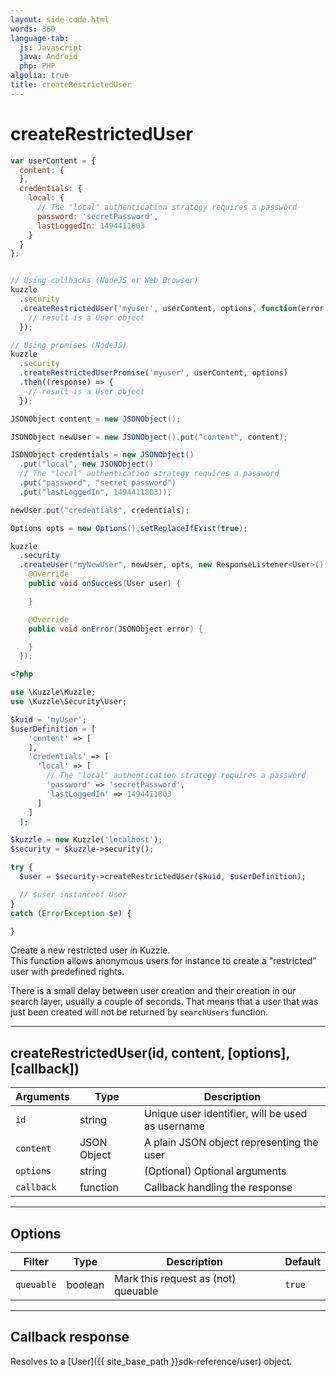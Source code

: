 ```yaml
---
layout: side-code.html
words: 360
language-tab:
  js: Javascript
  java: Android
  php: PHP
algolia: true
title: createRestrictedUser
---
```


# createRestrictedUser

```js
var userContent = {
  content: {
  },
  credentials: {
    local: {
      // The "local" authentication strategy requires a password
      password: 'secretPassword',
      lastLoggedIn: 1494411803
    }
  }
};


// Using callbacks (NodeJS or Web Browser)
kuzzle
  .security
  .createRestrictedUser('myuser', userContent, options, function(error, response) {
    // result is a User object
  });

// Using promises (NodeJS)
kuzzle
  .security
  .createRestrictedUserPromise('myuser', userContent, options)
  .then((response) => {
    // result is a User object
  });
```

```java
JSONObject content = new JSONObject();

JSONObject newUser = new JSONObject().put("content", content);

JSONObject credentials = new JSONObject()
  .put("local", new JSONObject()
  // The "local" authentication strategy requires a password
  .put("password", "secret password")
  .put("lastLoggedIn", 1494411803));

newUser.put("credentials", credentials);

Options opts = new Options().setReplaceIfExist(true);

kuzzle
  .security
  .createUser("myNewUser", newUser, opts, new ResponseListener<User>() {
    @Override
    public void onSuccess(User user) {

    }

    @Override
    public void onError(JSONObject error) {

    }
  });
```

```php
<?php

use \Kuzzle\Kuzzle;
use \Kuzzle\Security\User;

$kuid = 'myUser';
$userDefinition = [
    'content' => [
    ],
    'credentials' => [
      'local' => [
        // The "local" authentication strategy requires a password
        'password' => 'secretPassword',
        'lastLoggedIn' => 1494411803
      ]
    ]
  ];

$kuzzle = new Kuzzle('localhost');
$security = $kuzzle->security();

try {
  $user = $security->createRestrictedUser($kuid, $userDefinition);

  // $user instanceof User
}
catch (ErrorException $e) {

}
```

Create a new restricted user in Kuzzle.  
This function allows anonymous users for instance to create a "restricted" user with predefined rights.

<aside class="notice">
There is a small delay between user creation and their creation in our search layer, usually a couple of seconds.
That means that a user that was just been created will not be returned by <code>searchUsers</code> function.
</aside>

---

## createRestrictedUser(id, content, [options], [callback])

| Arguments | Type | Description |
|---------------|---------|----------------------------------------|
| ``id`` | string | Unique user identifier, will be used as username |
| ``content`` | JSON Object | A plain JSON object representing the user |
| ``options`` | string | (Optional) Optional arguments |
| ``callback`` | function | Callback handling the response |

---

## Options

| Filter | Type | Description | Default |
|---------------|---------|----------------------------------------|---------|
| ``queuable`` | boolean | Mark this request as (not) queuable | ``true`` |

---

## Callback response

Resolves to a [User]({{ site_base_path }}sdk-reference/user) object.
